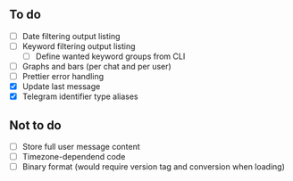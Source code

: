 ## To do

- [ ] Date filtering output listing
- [ ] Keyword filtering output listing
  - [ ] Define wanted keyword groups from CLI
- [ ] Graphs and bars (per chat and per user)
- [ ] Prettier error handling
- [x] Update last message
- [x] Telegram identifier type aliases

## Not to do

- [ ] Store full user message content
- [ ] Timezone-dependend code
- [ ] Binary format (would require version tag and conversion when loading)
